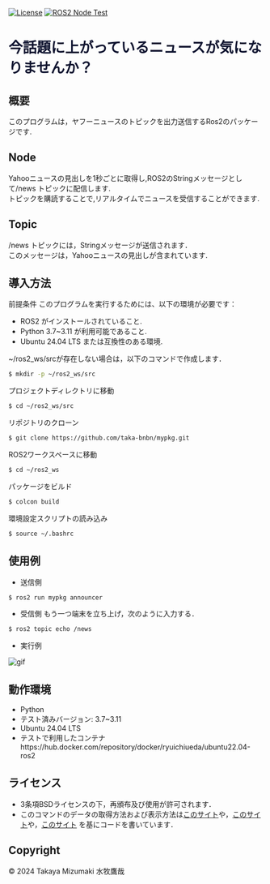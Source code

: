 
[![License](https://img.shields.io/badge/License-BSD_3--Clause-blue.svg)](https://opensource.org/licenses/BSD-3-Clause)
[![ROS2 Node Test](https://github.com/taka-bnbn/mypkg/actions/workflows/test.yml/badge.svg)](https://github.com/taka-bnbn/mypkg/actions/workflows/test.yml)
# <font color="##ff1493">今話題に上がっているニュースが気になりませんか？</font>

## 概要
このプログラムは，ヤフーニュースのトピックを出力送信するRos2のパッケージです.

## Node
Yahooニュースの見出しを1秒ごとに取得し,ROS2のStringメッセージとして/news トピックに配信します.
<br>トピックを購読することで,リアルタイムでニュースを受信することができます.

## Topic
/news トピックには，Stringメッセージが送信されます．
<br>このメッセージは，Yahooニュースの見出しが含まれています.

## 導入方法
前提条件
このプログラムを実行するためには、以下の環境が必要です：
- ROS2 がインストールされていること.
- Python 3.7~3.11 が利用可能であること.
- Ubuntu 24.04 LTS または互換性のある環境.

~/ros2_ws/srcが存在しない場合は，以下のコマンドで作成します．
```bash
$ mkdir -p ~/ros2_ws/src
```
プロジェクトディレクトリに移動
```bash
$ cd ~/ros2_ws/src 
```
リポジトリのクローン
```bash
$ git clone https://github.com/taka-bnbn/mypkg.git
```
ROS2ワークスペースに移動
```bash
$ cd ~/ros2_ws
```
パッケージをビルド
```bash
$ colcon build
```
環境設定スクリプトの読み込み
```bash
$ source ~/.bashrc
```

## 使用例
- 送信側
```bash
$ ros2 run mypkg announcer 
```
- 受信側
もう一つ端末を立ち上げ，次のように入力する．
```bash
$ ros2 topic echo /news
```
- 実行例

![gif](https://github.com/user-attachments/assets/25cc85c1-5396-465d-bb8a-235741be8efe)

## 動作環境
- Python
- テスト済みバージョン: 3.7~3.11
- Ubuntu 24.04 LTS
- テストで利用したコンテナhttps://hub.docker.com/repository/docker/ryuichiueda/ubuntu22.04-ros2

## ライセンス

- 3条項BSDライセンスの下，再頒布及び使用が許可されます．
- このコマンドのデータの取得方法および表示方法は[このサイト](http://vividhobby.blog.fc2.com/blog-entry-553.html)や，[このサイト](http://ibarenai.seesaa.net/article/470489281.html)や，[このサイト](https://torisky.com/python%EF%BC%9Ayahoo%E3%83%8B%E3%83%A5%E3%83%BC%E3%82%B9%E3%83%88%E3%83%94%E3%83%83%E3%82%AF%E3%82%B9%E3%82%92%E3%82%BF%E3%83%BC%E3%83%9F%E3%83%8A%E3%83%AB%E3%81%AB%E8%A1%A8%E7%A4%BA%E3%81%99/)
を基にコードを書いています．

## Copyright
© 2024 Takaya Mizumaki 水牧鷹哉
